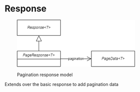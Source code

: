 # Response

<figure><img src="../.gitbook/assets/model_page_response.drawio.png" alt=""><figcaption><p>Pagination response model</p></figcaption></figure>

Extends over the basic response to add pagination data
